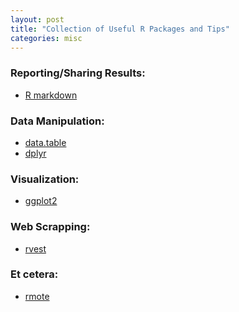 ```yaml
---
layout: post
title: "Collection of Useful R Packages and Tips"
categories: misc
---
```


### Reporting/Sharing Results:
* <a href="https://www.rstudio.com/wp-content/uploads/2016/03/rmarkdown-cheatsheet-2.0.pdf"> R markdown </a>

### Data Manipulation:
* <a href="https://s3.amazonaws.com/assets.datacamp.com/img/blog/data+table+cheat+sheet.pdf"> data.table </a>
* <a href="https://www.rstudio.com/wp-content/uploads/2015/02/data-wrangling-cheatsheet.pdf"> dplyr </a>

### Visualization:
* <a href="https://www.rstudio.com/wp-content/uploads/2015/03/ggplot2-cheatsheet.pdf"> ggplot2 </a>

### Web Scrapping:
* <a href="https://cran.r-project.org/web/packages/rvest/rvest.pdf"> rvest </a>

### Et cetera:
* <a href="http://ryanhafen.com/blog/rmote"> rmote </a>
